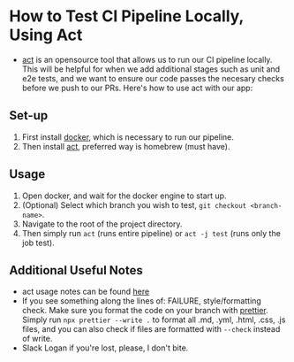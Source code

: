 # How to Test CI Pipeline Locally, Using Act

- [act](https://github.com/nektos/act) is an opensource tool that allows us to run our CI pipeline locally. This will be helpful for when we add additional stages such as unit and e2e tests, and we want to ensure our code passes the necesary checks before we push to our PRs. Here's how to use act with our app:

## Set-up

1. First install [docker](https://docs.docker.com/get-docker/), which is necessary to run our pipeline.
2. Then install [act](https://github.com/nektos/act#installation), preferred way is homebrew (must have).

## Usage

1. Open docker, and wait for the docker engine to start up.
2. (Optional) Select which branch you wish to test, `git checkout <branch-name>`.
3. Navigate to the root of the project directory.
4. Then simply run `act` (runs entire pipeline) or `act -j test` (runs only the job test).

## Additional Useful Notes

- act usage notes can be found [here](https://github.com/nektos/act#example-commands)
- If you see something along the lines of: FAILURE, style/formatting check. Make sure you format the code on your branch with [prettier](https://prettier.io/docs/en/install.html). Simply run `npx prettier --write .` to format all .md, .yml, .html, .css, .js files, and you can also check if files are formatted with `--check` instead of write.
- Slack Logan if you're lost, please, I don't bite.
